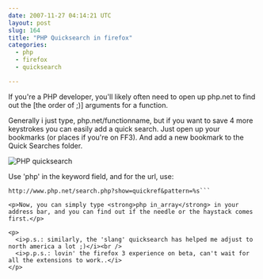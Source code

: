 ```yaml
---
date: 2007-11-27 04:14:21 UTC
layout: post
slug: 164
title: "PHP Quicksearch in firefox"
categories:
  - php
  - firefox
  - quicksearch

---
```

<p>If you're a PHP developer, you'll likely often need to open up php.net to find out the [the order of ;)] arguments for a function.</p>

<p>Generally i just type, php.net/functionname, but if you want to save 4 more keystrokes you can easily add a quick search. Just open up your bookmarks (or places if you're on FF3). And add a new bookmark to the Quick Searches folder.</p>

<img src="http://www.rooftopsolutions.nl/resources/images/posts/phpquicksearch.png" alt="PHP quicksearch" /><br />

<p>Use 'php' in the keyword field, and for the url, use:</p>

```
http://www.php.net/search.php?show=quickref&pattern=%s```

<p>Now, you can simply type <strong>php in_array</strong> in your address bar, and you can find out if the needle or the haystack comes first.</p>

<p>
  <i>p.s.: similarly, the 'slang' quicksearch has helped me adjust to north america a lot ;)</i><br />
  <i>p.p.s.: lovin' the firefox 3 experience on beta, can't wait for all the extensions to work..</i>
</p>

